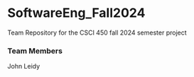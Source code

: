 # SoftwareEng_Fall2024

Team Repository for the CSCI 450 fall 2024 semester project

### Team Members

John Leidy
